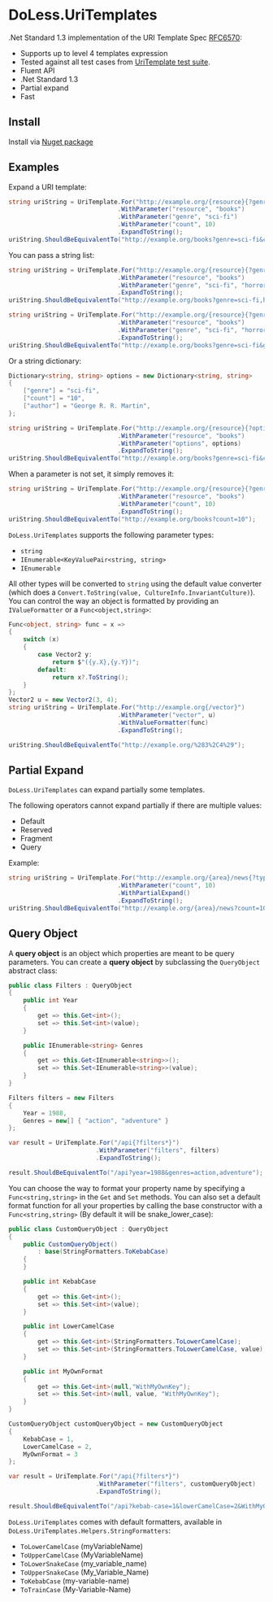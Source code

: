 # DoLess.UriTemplates

.Net Standard 1.3 implementation of the URI Template Spec [RFC6570](http://tools.ietf.org/html/rfc6570):

* Supports up to level 4 templates expression
* Tested against all test cases from [UriTemplate test suite](https://github.com/uri-templates/uritemplate-test).
* Fluent API
* .Net Standard 1.3
* Partial expand
* Fast

## Install

Install via [Nuget package](https://www.nuget.org/packages/DoLess.UriTemplates)

## Examples

Expand a URI template:

```csharp
string uriString = UriTemplate.For("http://example.org/{resource}{?genre,count}")
                              .WithParameter("resource", "books")
                              .WithParameter("genre", "sci-fi")
                              .WithParameter("count", 10)
                              .ExpandToString();
uriString.ShouldBeEquivalentTo("http://example.org/books?genre=sci-fi&count=10");
```

You can pass a string list:

```csharp
string uriString = UriTemplate.For("http://example.org/{resource}{?genre}")
                              .WithParameter("resource", "books")
                              .WithParameter("genre", "sci-fi", "horror", "fantasy")
                              .ExpandToString();
uriString.ShouldBeEquivalentTo("http://example.org/books?genre=sci-fi,horror,fantasy");
```

```csharp
string uriString = UriTemplate.For("http://example.org/{resource}{?genre*}")
                              .WithParameter("resource", "books")
                              .WithParameter("genre", "sci-fi", "horror", "fantasy")
                              .ExpandToString();
uriString.ShouldBeEquivalentTo("http://example.org/books?genre=sci-fi&genre=horror&genre=fantasy");
```

Or a string dictionary:

```csharp
Dictionary<string, string> options = new Dictionary<string, string>
{
    ["genre"] = "sci-fi",
    ["count"] = "10",
    ["author"] = "George R. R. Martin",
};

string uriString = UriTemplate.For("http://example.org/{resource}{?options*}")
                              .WithParameter("resource", "books")
                              .WithParameter("options", options)
                              .ExpandToString();
uriString.ShouldBeEquivalentTo("http://example.org/books?genre=sci-fi&count=10&author=George%20R.%20R.%20Martin");
```

When a parameter is not set, it simply removes it:

```csharp
string uriString = UriTemplate.For("http://example.org/{resource}{?genre,count}")
                              .WithParameter("resource", "books")
                              .WithParameter("count", 10)
                              .ExpandToString();
uriString.ShouldBeEquivalentTo("http://example.org/books?count=10");
```

`DoLess.UriTemplates` supports the following parameter types:

* `string`
* `IEnumerable<KeyValuePair<string, string>`
* `IEnumerable`

All other types will be converted to `string` using the default value converter (which does a `Convert.ToString(value, CultureInfo.InvariantCulture)`).
You can control the way an object is formatted by providing an `IValueFormatter` or a `Func<object,string>`:

```csharp
Func<object, string> func = x =>
{
    switch (x)
    {
        case Vector2 y:
            return $"({y.X},{y.Y})";
        default:
            return x?.ToString();
    }
};
Vector2 u = new Vector2(3, 4);
string uriString = UriTemplate.For("http://example.org{/vector}")
                              .WithParameter("vector", u)
                              .WithValueFormatter(func)
                              .ExpandToString();

uriString.ShouldBeEquivalentTo("http://example.org/%283%2C4%29");
```

## Partial Expand

`DoLess.UriTemplates` can expand partially some templates.

The following operators cannot expand partially if there are multiple values:

* Default
* Reserved
* Fragment
* Query

Example:

```csharp
string uriString = UriTemplate.For("http://example.org/{area}/news{?type,count}")
                              .WithParameter("count", 10)
                              .WithPartialExpand()
                              .ExpandToString();
uriString.ShouldBeEquivalentTo("http://example.org/{area}/news?count=10{&type}");
```

## Query Object

A **query object** is an object which properties are meant to be query parameters.
You can create a **query object** by subclassing the `QueryObject` abstract class:

```csharp
public class Filters : QueryObject
{
    public int Year
    {
        get => this.Get<int>();
        set => this.Set<int>(value);
    }

    public IEnumerable<string> Genres
    {
        get => this.Get<IEnumerable<string>>();
        set => this.Set<IEnumerable<string>>(value);
    }
}

Filters filters = new Filters
{
    Year = 1988,
    Genres = new[] { "action", "adventure" }
};

var result = UriTemplate.For("/api{?filters*}")
                        .WithParameter("filters", filters)
                        .ExpandToString();

result.ShouldBeEquivalentTo("/api?year=1988&genres=action,adventure");

```

You can choose the way to format your property name by specifying a `Func<string,string>` in the `Get` and `Set` methods.
You can also set a default format function for all your properties by calling the base constructor with a `Func<string,string>` (By default it will be snake_lower_case):

```csharp
public class CustomQueryObject : QueryObject
{
    public CustomQueryObject()
        : base(StringFormatters.ToKebabCase)
    {
    }

    public int KebabCase
    {
        get => this.Get<int>();
        set => this.Set<int>(value);
    }

    public int LowerCamelCase
    {
        get => this.Get<int>(StringFormatters.ToLowerCamelCase);
        set => this.Set<int>(StringFormatters.ToLowerCamelCase, value);
    }

    public int MyOwnFormat
    {
        get => this.Get<int>(null,"WithMyOwnKey");
        set => this.Set<int>(null, value, "WithMyOwnKey");
    }
}

CustomQueryObject customQueryObject = new CustomQueryObject
{
    KebabCase = 1,
    LowerCamelCase = 2,
    MyOwnFormat = 3
};

var result = UriTemplate.For("/api{?filters*}")
                        .WithParameter("filters", customQueryObject)
                        .ExpandToString();

result.ShouldBeEquivalentTo("/api?kebab-case=1&lowerCamelCase=2&WithMyOwnKey=3");
```

`DoLess.UriTemplates` comes with default formatters, available in `DoLess.UriTemplates.Helpers.StringFormatters`:

* `ToLowerCamelCase` (myVariableName)
* `ToUpperCamelCase` (MyVariableName)
* `ToLowerSnakeCase` (my_variable_name)
* `ToUpperSnakeCase` (My_Variable_Name)
* `ToKebabCase` (my-variable-name)
* `ToTrainCase` (My-Variable-Name)
